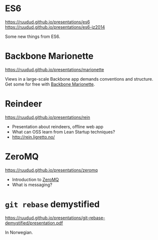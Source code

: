 # ES6

https://ruudud.github.io/presentations/es6
https://ruudud.github.io/presentations/es6-jz2014

Some new things from ES6.

# Backbone Marionette

https://ruudud.github.io/presentations/marionette

Views in a large-scale Backbone app demands conventions and structure. Get some
for free with [Backbone Marionette](http://marionettejs.com/).

# Reindeer

https://ruudud.github.io/presentations/rein

 * Presentation about reindeers, offline web app
 * What can OSS learn from Lean Startup techniques?
 * http://rein.ligretto.no/

# ZeroMQ

https://ruudud.github.io/presentations/zeromq

 * Introduction to [ZeroMQ]
 * What is messaging?

  [ZeroMQ]: http://zero.mq/

# `git rebase` demystified

https://ruudud.github.io/presentations/git-rebase-demystified/presentation.pdf

In Norwegian.
